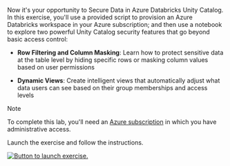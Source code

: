 Now it's your opportunity to Secure Data in Azure Databricks Unity Catalog. In this exercise, you'll use a provided script to provision an Azure Databricks workspace in your Azure subscription; and then use a notebook to explore two powerful Unity Catalog security features that go beyond basic access control:

- **Row Filtering and Column Masking**: Learn how to protect sensitive data at the table level by hiding specific rows or masking column values based on user permissions

- **Dynamic Views**: Create intelligent views that automatically adjust what data users can see based on their group memberships and access levels

> [!NOTE]
> To complete this lab, you'll need an [Azure subscription](https://azure.microsoft.com/free?azure-portal=true) in which you have administrative access.

Launch the exercise and follow the instructions.

[![Button to launch exercise.](../media/launch-exercise.png)](https://go.microsoft.com/fwlink/?linkid=2337051&azure-portal=true)